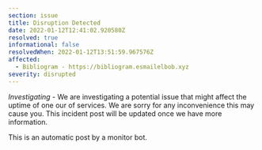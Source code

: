 ```yaml
---
section: issue
title: Disruption Detected
date: 2022-01-12T12:41:02.920580Z
resolved: true
informational: false
resolvedWhen: 2022-01-12T13:51:59.967576Z
affected:
  - Bibliogram - https://bibliogram.esmailelbob.xyz
severity: disrupted
---
```

*Investigating* - We are investigating a potential issue that might affect the uptime of one our of services. We are sorry for any inconvenience this may cause you. This incident post will be updated once we have more information.

This is an automatic post by a monitor bot.
        